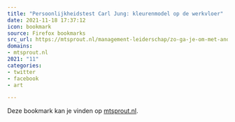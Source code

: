 ```yaml
---
title: "Persoonlijkheidstest Carl Jung: kleurenmodel op de werkvloer"
date: 2021-11-18 17:37:12
icon: bookmark
source: Firefox bookmarks
src_url: https://mtsprout.nl/management-leiderschap/zo-ga-je-om-met-andere-kleuren-op-je-werk
domains:
- mtsprout.nl
2021: "11"
categories:
- twitter
- facebook
- art

---
```

Deze bookmark kan je vinden op [mtsprout.nl](https://mtsprout.nl/management-leiderschap/zo-ga-je-om-met-andere-kleuren-op-je-werk).
